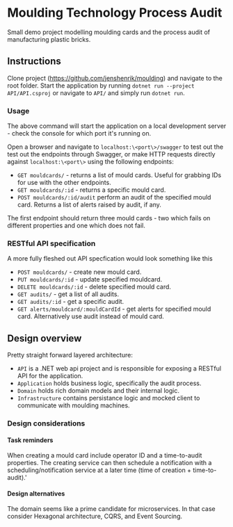 # Moulding Technology Process Audit

Small demo project modelling moulding cards and the process audit of manufacturing plastic bricks.

## Instructions
Clone project (https://github.com/jenshenrik/moulding) and navigate to the root folder. Start the application by running `dotnet run --project API/API.csproj` or navigate to `API/` and simply run `dotnet run`.
### Usage
The above command will start the application on a local development server - check the console for which port it's running on.

Open a browser and navigate to `localhost:\<port\>/swagger` to test out the test out the endpoints through Swagger, or make HTTP requests directly against `localhost:\<port\>` using the following endpoints:

- `GET mouldcards/` - returns a list of mould cards. Useful for grabbing IDs for use with the other endpoints.
- `GET mouldcards/:id` - returns a specific mould card.
- `POST mouldcards/:id/audit` perform an audit of the specified mould card. Returns a list of alerts raised by audit, if any.

The first endpoint should return three mould cards - two which fails on different properties and one which does not fail.

### RESTful API specification
A more fully fleshed out API specfication would look something like this
- `POST mouldcards/` - create new mould card.
- `PUT mouldcards/:id` - update specified mouldcard.
- `DELETE mouldcards/:id` - delete specified mould card.
- `GET audits/` - get a list of all audits.
- `GET audits/:id` - get a specific audit.
- `GET alerts/mouldcard/:mouldCardId` - get alerts for specified mould card. Alternatively use audit instead of mould card.

## Design overview
Pretty straight forward layered architecture:

- `API` is a .NET web api project and is responsible for exposing a RESTful API for the application.
- `Application` holds business logic, specifically the audit process.
- `Domain` holds rich domain models and their internal logic.
- `Infrastructure` contains persistance logic and mocked client to communicate with moulding machines.

### Design considerations
#### Task reminders
When creating a mould card include operator ID and a time-to-audit properties. The creating service can then schedule a notification with a scheduling/notification service at a later time (time of creation + time-to-audit).'

#### Design alternatives
The domain seems like a prime candidate for microservices. In that case consider Hexagonal architecture, CQRS, and Event Sourcing.
